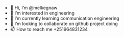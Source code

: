 - 👋 Hi, I’m @melkegnaw
- 👀 I’m interested in engineering 
- 🌱 I’m currently learning communication engineering 
- 💞️ I’m looking to collaborate on github project doing
- 📫 How to reach me +251964831234

<!---
melkegnaw/melkegnaw is a ✨ special ✨ repository because its `README.md` (this file) appears on your GitHub profile.
You can click the Preview link to take a look at your changes.
--->
